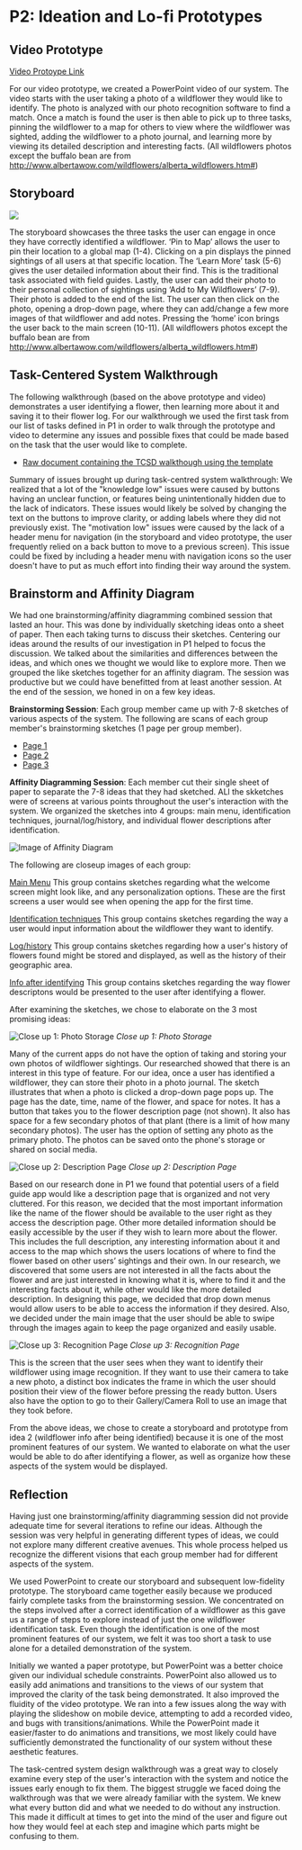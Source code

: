 # P2: Ideation and Lo-fi Prototypes

## Video Prototype

[](http://www.youtube.com/watch?v=RMINSD7MmT4)

[Video Protoype Link](https://youtu.be/hGRAoFOrvsY)

For our video prototype, we created a PowerPoint video of our system. The video starts with the user taking a photo of a wildflower they would like to identify. The photo is analyzed with our photo recognition software to find a match. Once a match is found the user is then able to pick up to three tasks, pinning the wildflower to a map for others to view where the wildflower was sighted, adding the wildflower to a photo journal, and learning more by viewing its detailed description and interesting facts. (All wildflowers photos except the buffalo bean are from http://www.albertawow.com/wildflowers/alberta_wildflowers.htm#)

## Storyboard

![](https://kowther.github.io/FieldGuide-481/storyboard.jpg)

The storyboard showcases the three tasks the user can engage in once they have correctly identified a wildflower. ‘Pin to Map’ allows the user to pin their location to a global map (1-4). Clicking on a pin displays the pinned sightings of all users at that specific location. The ‘Learn More’ task (5-6) gives the user detailed information about their find. This is the traditional task associated with field guides. Lastly, the user can add their photo to their personal collection of sightings using ‘Add to My Wildflowers’ (7-9). Their photo is added to the end of the list. The user can then click on the photo, opening a drop-down page, where they can add/change a few more images of that wildflower and add notes. Pressing the ‘home’ icon brings the user back to the main screen (10-11). (All wildflowers photos except the buffalo bean are from http://www.albertawow.com/wildflowers/alberta_wildflowers.htm#)

## Task-Centered System Walkthrough
The following walkthrough (based on the above prototype and video) demonstrates a user identifying a flower, then learning more about it and saving it to their flower log. For our walkthrough we used the first task from our list of tasks defined in P1 in order to walk through the prototype and video to determine any issues and possible fixes that could be made based on the task that the user would like to complete. 

* [Raw document containing the TCSD walkthough using the template](https://kowther.github.io/FieldGuide-481/tcsd_walkthrough.pdf)

Summary of issues brought up during task-centred system walkthrough: We realized that a lot of the "knowledge low" issues were caused by buttons having an unclear function, or features being unintentionally hidden due to the lack of indicators. These issues would likely be solved by changing the text on the buttons to improve clarity, or adding labels where they did not previously exist. The "motivation low" issues were caused by the lack of a header menu for navigation (in the storyboard and video prototype, the user frequently relied on a back button to move to a previous screen). This issue could be fixed by including a header menu with navigation icons so the user doesn't have to put as much effort into finding their way around the system.

## Brainstorm and Affinity Diagram

We had one brainstorming/affinity diagramming combined session that lasted an hour. This was done by individually sketching ideas onto a sheet of paper. Then each taking turns to discuss their sketches. Centering our ideas around the results of our investigation in P1 helped to focus the discussion. We talked about the similarities and differences between the ideas, and which ones we thought we would like to explore more. Then we grouped the like sketches together for an affinity diagram. The session was productive but we could have benefitted from at least another session. At the end of the session, we honed in on a few key ideas.

__Brainstorming Session__: Each group member came up with 7-8 sketches of various aspects of the system. The following are scans of each group member's brainstorming sketches (1 page per group member).

* [Page 1](https://kowther.github.io/FieldGuide-481/brainstorm_01.jpg)
* [Page 2](https://kowther.github.io/FieldGuide-481/brainstorm_02.jpg)
* [Page 3](https://kowther.github.io/FieldGuide-481/brainstorm_03.jpg)

__Affinity Diagramming Session__: Each member cut their single sheet of paper to separate the 7-8 ideas that they had sketched. ALl the skketches were of screens at various points throughout the user's interaction with the system. We organized the sketches into 4 groups: main menu, identification techniques, journal/log/history, and individual flower descriptions after identification.

![](https://kowther.github.io/FieldGuide-481/AffinityDiagram.jpg "Image of Affinity Diagram")

The following are closeup images of each group:

[Main Menu](https://kowther.github.io/FieldGuide-481/affinitygroup1.jpg) This group contains sketches regarding what the welcome screen might look like, and any personalization options. These are the first screens a user would see when opening the app for the first time.


[Identification techniques](https://kowther.github.io/FieldGuide-481/affinitygroup2.jpg) This group contains sketches regarding the way a user would input information about the wildflower they want to identify.


[Log/history](https://kowther.github.io/FieldGuide-481/affinitygroup3.jpg) This group contains sketches regarding how a user's history of flowers found might be stored and displayed, as well as the history of their geographic area.


[Info after identifying](https://kowther.github.io/FieldGuide-481/affinitygroup4.jpg) This group contains sketches regarding the way flower descriptons would be presented to the user after identifying a flower.


After examining the sketches, we chose to elaborate on the 3 most promising ideas:

![](https://kowther.github.io/FieldGuide-481/annotated_myflowers.png "Close up 1: Photo Storage")
_Close up 1: Photo Storage_

Many of the current apps do not have the option of taking and storing your own photos of wildflower sightings. Our researched showed that there is an interest in this type of feature. For our idea, once a user has identified a wildflower, they can store their photo in a photo journal. The sketch illustrates that when a photo is clicked a drop-down page pops up. The page has the date, time, name of the flower, and space for notes. It has a button that takes you to the flower description page (not shown). It also has space for a few secondary photos of that plant (there is a limit of how many secondary photos). The user has the option of setting any photo as the primary photo. The photos can be saved onto the phone's storage or shared on social media. 

![](https://kowther.github.io/FieldGuide-481/descriptionannotationv2.png "Close up 2: Description Page")
_Close up 2: Description Page_

Based on our research done in P1 we found that potential users of a field guide app would like a description page that is organized and not very cluttered. For this reason, we decided that the most important information like the name of the flower should be available to the user right as they access the description page. Other more detailed information should be easily accessible by the user if they wish to learn more about the flower. This includes the full description, any interesting information about it and access to the map which shows the users locations of where to find the flower based on other users’ sightings and their own. In our research, we discovered that some users are not interested in all the facts about the flower and are just interested in knowing what it is, where to find it and the interesting facts about it, while other would like the more detailed description. In designing this page, we decided that drop down menus would allow users to be able to access the information if they desired. Also, we decided under the main image that the user should be able to swipe through the images again to keep the page organized and easily usable.

![](https://kowther.github.io/FieldGuide-481/annotate_recognition.png "Close up 3: Recognition Page")
_Close up 3: Recognition Page_

This is the screen that the user sees when they want to identify their wildflower using image recognition. If they want to use their camera to take a new photo, a distinct box indicates the frame in which the user should position their view of the flower before pressing the ready button. Users also have the option to go to their Gallery/Camera Roll to use an image that they took before.

From the above ideas, we chose to create a storyboard and prototype from idea 2 (wildflower info after being identified) because it is one of the most prominent features of our system. We wanted to elaborate on what the user would be able to do after identifying a flower, as well as organize how these aspects of the system would be displayed.

## Reflection

Having just one brainstorming/affinity diagramming session did not provide adequate time for several iterations to refine our ideas. Although the session was very helpful in generating different types of ideas, we could not explore many different creative avenues. This whole process helped us recognize the different visions that each group member had for different aspects of the system. 

We used PowerPoint to create our storyboard and subsequent low-fidelity prototype. The storyboard came together easily because we produced fairly complete tasks from the brainstorming session. We concentrated on the steps involved after a correct identification of a wildflower as this gave us a range of steps to explore instead of just the one wildflower identification task. Even though the identification is one of the most prominent features of our system, we felt it was too short a task to use alone for a detailed demonstration of the system.

Initially we wanted a paper prototype, but PowerPoint was a better choice given our individual schedule constraints. PowerPoint also allowed us to easily add animations and transitions to the views of our system that improved the clarity of the task being demonstrated. It also improved the fluidity of the video prototype. We ran into a few issues along the way with playing the slideshow on mobile device, attempting to add a recorded video, and bugs with transitions/animations. While the PowerPoint made it easier/faster to do animations and transitions, we most likely could have sufficiently demonstrated the functionality of our system without these aesthetic features.

The task-centred system design walkthrough was a great way to closely examine every step of the user's interaction with the system and notice the issues early enough to fix them. The biggest struggle we faced doing the walkthrough was that we were already familiar with the system. We knew what every button did and what we needed to do without any instruction. This made it difficult at times to get into the mind of the user and figure out how they would feel at each step and imagine which parts might be confusing to them.

